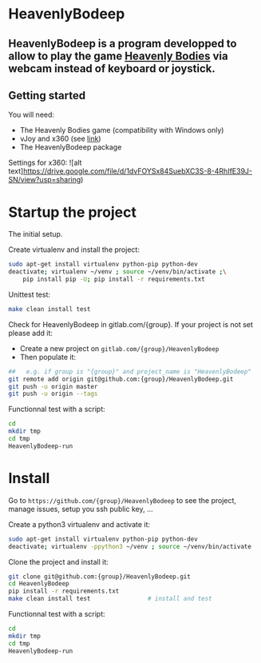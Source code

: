 # HeavenlyBodeep
HeavenlyBodeep is a program developped to allow to play the game [Heavenly Bodies](https://heavenlybodiesgame.com/) via webcam instead of keyboard or joystick.
- 

## Getting started
You will need:
- The Heavenly Bodies game (compatibility with Windows only)
- vJoy and x360 (see [link](https://u.pcloud.link/publink/show?code=kZYDtXVZLL74XzxE9SfoSurJi4PnbJDv2bf7))
- The HeavenlyBodeep package

Settings for x360:
![alt text]https://drive.google.com/file/d/1dvFOYSx84SuebXC3S-8-4RhIfE39J-SN/view?usp=sharing)

# Startup the project

The initial setup.

Create virtualenv and install the project:
```bash
sudo apt-get install virtualenv python-pip python-dev
deactivate; virtualenv ~/venv ; source ~/venv/bin/activate ;\
    pip install pip -U; pip install -r requirements.txt
```

Unittest test:
```bash
make clean install test
```

Check for HeavenlyBodeep in gitlab.com/{group}.
If your project is not set please add it:

- Create a new project on `gitlab.com/{group}/HeavenlyBodeep`
- Then populate it:

```bash
##   e.g. if group is "{group}" and project_name is "HeavenlyBodeep"
git remote add origin git@github.com:{group}/HeavenlyBodeep.git
git push -u origin master
git push -u origin --tags
```

Functionnal test with a script:

```bash
cd
mkdir tmp
cd tmp
HeavenlyBodeep-run
```

# Install

Go to `https://github.com/{group}/HeavenlyBodeep` to see the project, manage issues,
setup you ssh public key, ...

Create a python3 virtualenv and activate it:

```bash
sudo apt-get install virtualenv python-pip python-dev
deactivate; virtualenv -ppython3 ~/venv ; source ~/venv/bin/activate
```

Clone the project and install it:

```bash
git clone git@github.com:{group}/HeavenlyBodeep.git
cd HeavenlyBodeep
pip install -r requirements.txt
make clean install test                # install and test
```
Functionnal test with a script:

```bash
cd
mkdir tmp
cd tmp
HeavenlyBodeep-run
```
